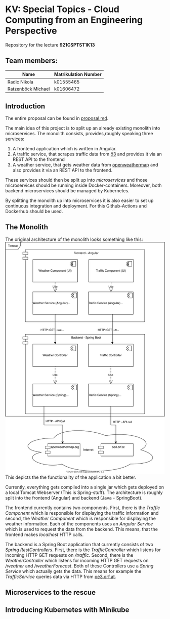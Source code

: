 # KV: Special Topics - Cloud Computing from an Engineering Perspective

Repository for the lecture **921CSPTST1K13**

## Team members:

| Name                | Matrikulation Number |
| ------------------- | :------------------- |
| Radic  Nikola       | k01555465            |
| Ratzenböck  Michael | k01606472            |

## Introduction

The entire proposal can be found in [proposal.md](proposal.md). 

The main idea of this project is to split up an already existing monolith into microservices. The monolith consists, provides,roughly speaking three services:

1) A frontend application which is written in Angular.
2) A traffic service, that scrapes traffic data from [ö3](oe3.orf.at) and provides it via an REST API to the frontend
3) A weather service, that gets weather data from [openweathermap](www.openweathermap.org) and also provides it via an REST API to the frontend.

These services should then be split up into _microservices_ and those microservices should be running inside Docker-containers. Moreover, both backend microservices should be managed by Kubernetes.

By splitting the monolith up into microservices it is also easier to set up continuous integration and deployment. For this Github-Actions and Dockerhub should be used.

## The Monolith

The original architecture of the monolith looks something like this:
![Monolith - Architecture](./documentation/figs/monolith-architecture.svg)
This depicts the the functionality of the application a bit better. 

Currently, everything gets compiled into a single jar which gets deployed on a local Tomcat Webserver (This is Spring-stuff). The architecture is roughly split into the frontend (Angular) and backend (Java - SpringBoot).

The frontend currently contains two components. First, there is the _Traffic Component_ which is responsible for displaying the traffic information and second, the _Weather Component_ which is responsible for displaying the weather information. Each of the components uses an _Angular Service_ which is used to request the data from the backend. This means, that the frontend makes _localhost_ HTTP calls. 

The backend is a Spring Boot application that currently consists of two _Spring RestControllers_. First, there is the _TrafficController_ which listens for incoming HTTP GET requests on _/traffic_. Second, there is the _WeatherController_ which listens for incoming HTTP GET requests on _/weather_ and _/weatherForecast_. Both of these Controllers use a _Spring Service_ which actually gets the data. This means for example the _TrafficService_ queries data via HTTP from [oe3.orf.at](oe3.orf.at).

## Microservices to the rescue

## Introducing Kubernetes with Minikube 